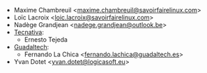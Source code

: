 - Maxime Chambreuil \<<maxime.chambreuil@savoirfairelinux.com>\>
- Loïc Lacroix \<<loic.lacroix@savoirfairelinux.com>\>
- Nadège Grandjean \<<nadege.grandjean@outlook.be>\>
- [Tecnativa](https://www.tecnativa.com):
  - Ernesto Tejeda
- [Guadaltech](https://www.guadaltech.es):
  - Fernando La Chica \<<fernando.lachica@guadaltech.es>\>
- Yvan Dotet \<<yvan.dotet@logicasoft.eu>\>
